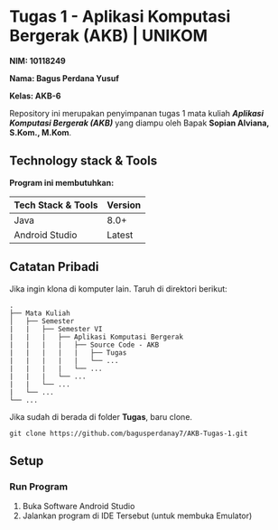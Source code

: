 # Tugas 1 - Aplikasi Komputasi Bergerak (AKB) | UNIKOM

**NIM: 10118249**

**Nama: Bagus Perdana Yusuf**

**Kelas: AKB-6**

Repository ini merupakan penyimpanan tugas 1 mata kuliah **_Aplikasi Komputasi Bergerak (AKB)_** yang diampu oleh Bapak **Sopian Alviana, S.Kom., M.Kom**.

## Technology stack & Tools

**Program ini membutuhkan:**

| Tech Stack & Tools | Version |
| ------------------ | ------- |
| Java               | 8.0+    |
| Android Studio     | Latest  |

## Catatan Pribadi

Jika ingin klona di komputer lain. Taruh di direktori berikut:

    .
    ├── Mata Kuliah
    │   ├── Semester
    |   |   ├── Semester VI
    |   |   |   ├── Aplikasi Komputasi Bergerak
    |   |   |   |   ├── Source Code - AKB
    |   |   |   |   |   ├── Tugas
    |   |   |   |   |   └── ...
    |   |   |   |   └── ...
    |   |   |   └── ...
    |   |   └── ...
    |   └── ...
    └── ...

Jika sudah di berada di folder **Tugas**, baru clone.

```shell
git clone https://github.com/bagusperdanay7/AKB-Tugas-1.git
```

## Setup

### Run Program

1. Buka Software Android Studio
2. Jalankan program di IDE Tersebut (untuk membuka Emulator)
